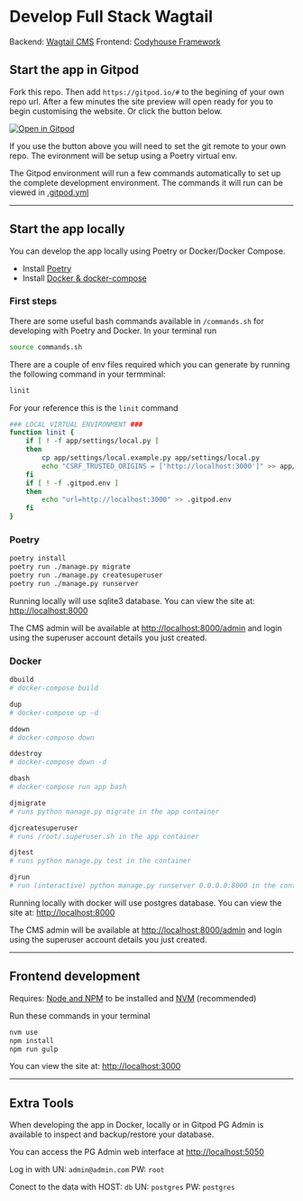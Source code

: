 # Develop Full Stack Wagtail

Backend: [Wagtail CMS](https://wagtail.org/) Frontend: [Codyhouse Framework](https://codyhouse.co/)

## Start the app in Gitpod

Fork this repo. Then add `https://gitpod.io/#` to the begining of your own repo url. After a few minutes the site preview will open ready for you to begin customising the website. Or click the button below.

[![Open in Gitpod](https://gitpod.io/button/open-in-gitpod.svg)](https://gitpod.io/#https://github.com/nickmoreton/gitpod-wagtail-codyhouse)

If you use the button above you will need to set the git remote to your own repo. The evironment will be setup using a Poetry virtual env.

The Gitpod environment will run a few commands automatically to set up the complete development environment. The commands it will run can be viewed in 
<a href=".gitpod.yml">.gitpod.yml</a>

---

## Start the app locally

You can develop the app locally using Poetry or Docker/Docker Compose.

- Install <a href="https://python-poetry.org">Poetry</a>
- Install <a href="https://docs.docker.com/get-docker/">Docker & docker-compose</a>

### First steps

There are some useful bash commands available in `/commands.sh` for developing with Poetry and Docker. In your terminal run

```bash
source commands.sh
```

There are a couple of env files required which you can generate by running the following command in your termminal:

```bash
linit
```
For your reference this is the `linit` command

```bash
### LOCAL VIRTUAL ENVIRONMENT ###
function linit {
    if [ ! -f app/settings/local.py ]
    then
        cp app/settings/local.example.py app/settings/local.py
        echo "CSRF_TRUSTED_ORIGINS = ['http://localhost:3000']" >> app/settings/local.py
    fi
    if [ ! -f .gitpod.env ]
    then
        echo "url=http://localhost:3000" >> .gitpod.env
    fi
}
```

### Poetry

```bash
poetry install
poetry run ./manage.py migrate
poetry run ./manage.py createsuperuser
poetry run ./manage.py runserver
```

Running locally will use sqlite3 database. You can view the site at: <http://localhost:8000>

The CMS admin will be available at <http://localhost:8000/admin> and login using the superuser account details you just created.

### Docker

```bash
dbuild
# docker-compose build

dup
# docker-compose up -d

ddown
# docker-compose down

ddestroy
# docker-compose down -d

dbash
# docker-compose run app bash

djmigrate
# runs python manage.py migrate in the app container

djcreatesuperuser
# runs /root/.superuser.sh in the app container

djtest
# runs python manage.py test in the container

djrun
# run (interactive) python manage.py runserver 0.0.0.0:8000 in the container

```

Running locally with docker will use postgres database. You can view the site at: <http://localhost:8000>

The CMS admin will be available at <http://localhost:8000/admin> and login using the superuser account details you just created.

---

## Frontend development

Requires: <a href="https://nodejs.org/en/">Node and NPM</a> to be installed and <a href="https://github.com/nvm-sh/nvm">NVM</a> (recommended)

Run these commands in your terminal

```bash
nvm use
npm install
npm run gulp
```

You can view the site at: <http://localhost:3000>

---

## Extra Tools

When developing the app in Docker, locally or in Gitpod PG Admin is available to inspect and backup/restore your database.

You can access the PG Admin web interface at <a href="http://localhost:5050">http://localhost:5050</a>

Log in with UN: `admin@admin.com` PW: `root`

Conect to the data with HOST: `db` UN: `postgres` PW: `postgres`
